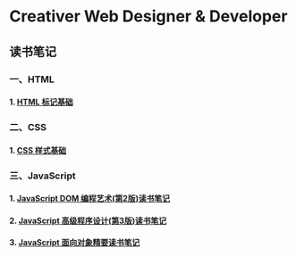 # Creativer Web Designer & Developer
## 读书笔记
### 一、HTML
#### 1. [HTML 标记基础](HTML/1.HTML标记基础.md)

### 二、CSS
#### 1. [CSS 样式基础](CSS/1.CSS样式基础.md)

### 三、JavaScript
#### 1. [JavaScript DOM 编程艺术(第2版)读书笔记](JavaScript/1.JavaScriptDOM编程艺术(第2版)读书笔记.md)

#### 2. [JavaScript 高级程序设计(第3版)读书笔记](JavaScript/2.JavaScript高级程序设计(第3版)读书笔记.md)

#### 3. [JavaScript 面向对象精要读书笔记](JavaScript/3.JavaScript面向对象精要读书笔记.md)